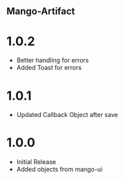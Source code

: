 ## Mango-Artifact

# 1.0.2

* Better handling for errors
* Added Toast for errors

# 1.0.1

* Updated Callback Object after save

# 1.0.0

* Initial Release
* Added objects from mango-ui
